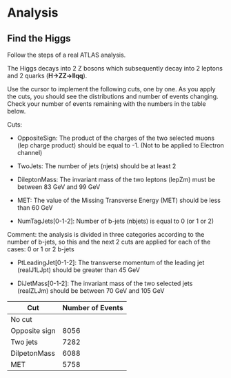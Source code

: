 # Analysis

## Find the Higgs
Follow the steps of a real ATLAS analysis. 

The Higgs decays into 2 Z bosons which subsequently decay into 2 leptons and 2 quarks (**H->ZZ->llqq**).

Use the cursor to implement the following cuts, one by one.
As you apply the cuts, you should see the distributions and number of events changing.  Check your number of events remaining with the numbers in the table below.

Cuts:

* OppositeSign:  The product of the charges of the two selected muons (lep charge product)
should be equal to -1.  (Not to be applied to Electron channel)

* TwoJets:  The number of jets (njets) should be at least 2

* DileptonMass:  The invariant mass of the two leptons (lepZm) must be between 83 GeV and 99 GeV

* MET: The value of the Missing Transverse Energy (MET) should be less than 60 GeV

* NumTagJets[0-1-2]:  Number of b-jets (nbjets) is equal to 0 (or 1 or 2)

Comment: the analysis is divided in three categories according to the number of b-jets, so this and the next 2 cuts are applied for each of the cases: 0 or 1 or 2 b-jets

* PtLeadingJet[0-1-2]:  The transverse momentum of the leading jet (realJ1LJpt) should be greater than 45 GeV

* DiJetMass[0-1-2]:   The  invariant  mass  of  the  two  selected  jets  (realZLJm)  should  be between 70 GeV and 105 GeV


|Cut          | Number of Events     |
| -- | -- |
|No cut         |      |
|Opposite sign  | 8056 |
|Two jets       | 7282 |
|DilpetonMass   | 6088 |
|MET            | 5758 |





